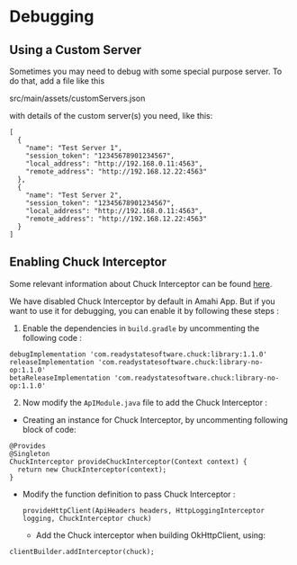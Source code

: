 # Debugging

## Using a Custom Server

Sometimes you may need to debug with some special purpose server. To do that, add a file like this

 src/main/assets/customServers.json

with details of the custom server(s) you need, like this:

```
[
  {
    "name": "Test Server 1",
    "session_token": "12345678901234567",
    "local_address": "http://192.168.0.11:4563",
    "remote_address": "http://192.168.12.22:4563"
  },
  {
    "name": "Test Server 2",
    "session_token": "12345678901234567",
    "local_address": "http://192.168.0.11:4563",
    "remote_address": "http://192.168.12.22:4563"
  }
]
```


## Enabling Chuck Interceptor

Some relevant information about Chuck Interceptor can be found [here](https://github.com/jgilfelt/chuck).

We have disabled Chuck Interceptor by default in Amahi App. But if you want to use it for debugging, you can enable it by following these steps :

1. Enable the dependencies in `build.gradle` by uncommenting the following code : 

```
debugImplementation 'com.readystatesoftware.chuck:library:1.1.0'
releaseImplementation 'com.readystatesoftware.chuck:library-no-op:1.1.0'
betaReleaseImplementation 'com.readystatesoftware.chuck:library-no-op:1.1.0'
```

2. Now modify the `ApIModule.java` file to add the Chuck Interceptor :
  
  * Creating an instance for Chuck Interceptor, by uncommenting following block of code:
  ```
  @Provides
  @Singleton
  ChuckInterceptor provideChuckInterceptor(Context context) {
    return new ChuckInterceptor(context);
  }
  ```
  
  * Modify the function definition to pass Chuck Interceptor :
    ```
    provideHttpClient(ApiHeaders headers, HttpLoggingInterceptor logging, ChuckInterceptor chuck)
    ```

    * Add the Chuck interceptor when building OkHttpClient, using:
  ```
  clientBuilder.addInterceptor(chuck);
  ```
     
